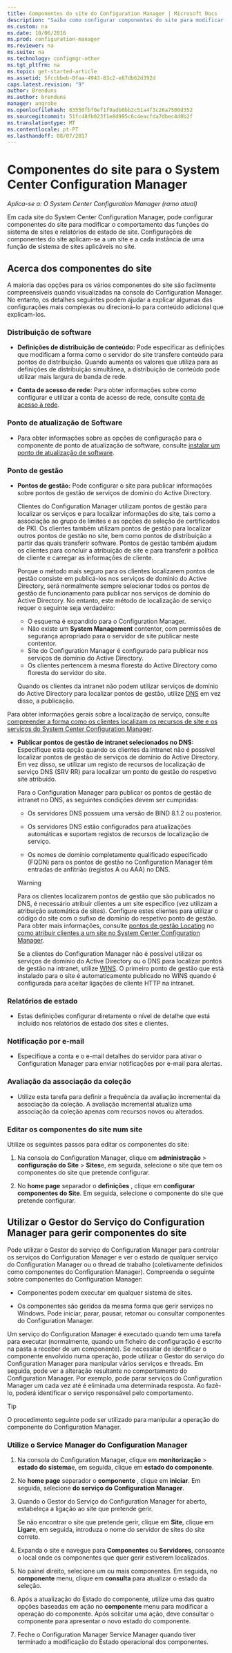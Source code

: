 ```yaml
---
title: Componentes do site do Configuration Manager | Microsoft Docs
description: "Saiba como configurar componentes do site para modificar o comportamento das funções do sistema de sites e relatórios de estado de site."
ms.custom: na
ms.date: 10/06/2016
ms.prod: configuration-manager
ms.reviewer: na
ms.suite: na
ms.technology: configmgr-other
ms.tgt_pltfrm: na
ms.topic: get-started-article
ms.assetid: 5fccbbeb-0faa-4943-83c2-e67db62d392d
caps.latest.revision: "9"
author: Brenduns
ms.author: brenduns
manager: angrobe
ms.openlocfilehash: 83550fbf0ef1f9adb0bb2c51a4f3c26a7500d352
ms.sourcegitcommit: 51fc48fb023f1e8d995c6c4eacfda7dbec4d0b2f
ms.translationtype: MT
ms.contentlocale: pt-PT
ms.lasthandoff: 08/07/2017
---
```

# <a name="site-components-for-system-center-configuration-manager"></a>Componentes do site para o System Center Configuration Manager

*Aplica-se a: O System Center Configuration Manager (ramo atual)*

Em cada site do System Center Configuration Manager, pode configurar componentes do site para modificar o comportamento das funções do sistema de sites e relatórios de estado de site. Configurações de componentes do site aplicam-se a um site e a cada instância de uma função de sistema de sites aplicáveis no site.  

## <a name="about-site-components"></a>Acerca dos componentes do site  
 A maioria das opções para os vários componentes do site são facilmente compreensíveis quando visualizadas na consola do Configuration Manager. No entanto, os detalhes seguintes podem ajudar a explicar algumas das configurações mais complexas ou direcioná-lo para conteúdo adicional que explicam-los.  

### <a name="software-distribution"></a>Distribuição de software  

-   **Definições de distribuição de conteúdo:**  Pode especificar as definições que modificam a forma como o servidor do site transfere conteúdo para pontos de distribuição. Quando aumenta os valores que utiliza para as definições de distribuição simultânea, a distribuição de conteúdo pode utilizar mais largura de banda de rede.  

-   **Conta de acesso de rede:**  Para obter informações sobre como configurar e utilizar a conta de acesso de rede, consulte [conta de acesso à rede](../../../../core/plan-design/hierarchy/manage-accounts-to-access-content.md#bkmk_NAA).  

### <a name="software-update-point"></a>Ponto de atualização de Software  

-   Para obter informações sobre as opções de configuração para o componente de ponto de atualização de software, consulte [instalar um ponto de atualização de software](../../../../sum/get-started/install-a-software-update-point.md).  

### <a name="management-point"></a>Ponto de gestão  

-   **Pontos de gestão:** Pode configurar o site para publicar informações sobre pontos de gestão de serviços de domínio do Active Directory.  

     Clientes do Configuration Manager utilizam pontos de gestão para localizar os serviços e para localizar informações do site, tais como a associação ao grupo de limites e as opções de seleção de certificados de PKI. Os clientes também utilizam pontos de gestão para localizar outros pontos de gestão no site, bem como pontos de distribuição a partir das quais transferir software. Pontos de gestão também ajudam os clientes para concluir a atribuição de site e para transferir a política de cliente e carregar as informações de cliente.  

     Porque o método mais seguro para os clientes localizarem pontos de gestão consiste em publicá-los nos serviços de domínio do Active Directory, será normalmente sempre selecionar todos os pontos de gestão de funcionamento para publicar nos serviços de domínio do Active Directory. No entanto, este método de localização de serviço requer o seguinte seja verdadeiro:

     - O esquema é expandido para o Configuration Manager.
     - Não existe um **System Management** contentor, com permissões de segurança apropriado para o servidor de site publicar neste contentor.
     - Site do Configuration Manager é configurado para publicar nos serviços de domínio do Active Directory.
     - Os clientes pertencem à mesma floresta do Active Directory como floresta do servidor do site.  

     Quando os clientes da intranet não podem utilizar serviços de domínio do Active Directory para localizar pontos de gestão, utilize [DNS](../../../../core/plan-design/hierarchy/understand-how-clients-find-site-resources-and-services.md#bkmk_dns) em vez disso, a publicação.  

 Para obter informações gerais sobre a localização de serviço, consulte [compreender a forma como os clientes localizam os recursos de site e os serviços do System Center Configuration Manager](../../../../core/plan-design/hierarchy/understand-how-clients-find-site-resources-and-services.md).  

-   **Publicar pontos de gestão de intranet selecionados no DNS:** Especifique esta opção quando os clientes da intranet não é possível localizar pontos de gestão de serviços de domínio do Active Directory. Em vez disso, se utilizar um registo de recursos de localização de serviço DNS (SRV RR) para localizar um ponto de gestão do respetivo site atribuído.  

    Para o Configuration Manager para publicar os pontos de gestão de intranet no DNS, as seguintes condições devem ser cumpridas:  

    -   Os servidores DNS possuem uma versão de BIND 8.1.2 ou posterior.  

    -   Os servidores DNS estão configurados para atualizações automáticas e suportam registos de recursos de localização de serviço.  

    -   Os nomes de domínio completamente qualificado especificado (FQDN) para os pontos de gestão no Configuration Manager têm entradas de anfitrião (registos A ou AAA) no DNS.  

    > [!WARNING]  
    >  Para os clientes localizarem pontos de gestão que são publicados no DNS, é necessário atribuir clientes a um site específico (vez utilizam a atribuição automática de sites). Configure estes clientes para utilizar o código do site com o sufixo de domínio do respetivo ponto de gestão. Para obter mais informações, consulte [pontos de gestão Locating](/sccm/core/clients/deploy/assign-clients-to-a-site#locating-management-points) no [como atribuir clientes a um site no System Center Configuration Manager](/sccm/core/clients/deploy/assign-clients-to-a-site).  

     Se a clientes do Configuration Manager não é possível utilizar os serviços de domínio do Active Directory ou o DNS para localizar pontos de gestão na intranet, utilize [WINS](../../../../core/plan-design/hierarchy/understand-how-clients-find-site-resources-and-services.md#bkmk_wins). O primeiro ponto de gestão que está instalado para o site é automaticamente publicado no WINS quando é configurada para aceitar ligações de cliente HTTP na intranet.  

### <a name="status-reporting"></a>Relatórios de estado  

-   Estas definições configurar diretamente o nível de detalhe que está incluído nos relatórios de estado dos sites e clientes.  

### <a name="email-notification"></a>Notificação por e-mail  

-   Especifique a conta e o e-mail detalhes do servidor para ativar o Configuration Manager para enviar notificações por e-mail para alertas.  

### <a name="collection-membership-evaluation"></a>Avaliação da associação da coleção  

-   Utilize esta tarefa para definir a frequência da avaliação incremental da associação da coleção. A avaliação incremental atualiza uma associação da coleção apenas com recursos novos ou alterados.  

### <a name="edit-the-site-components-at-a-site"></a>Editar os componentes do site num site  

Utilize os seguintes passos para editar os componentes do site:

1.  Na consola do Configuration Manager, clique em **administração** > **configuração do Site** > **Sites**e, em seguida, selecione o site que tem os componentes do site que pretende configurar.  

2.  No **home page** separador o **definições** , clique em **configurar componentes do Site**. Em seguida, selecione o componente do site que pretende configurar.  

##  <a name="BKMK_ServiceMgr"></a> Utilizar o Gestor do Serviço do Configuration Manager para gerir componentes do site  
Pode utilizar o Gestor do serviço do Configuration Manager para controlar os serviços do Configuration Manager e ver o estado de qualquer serviço do Configuration Manager ou o thread de trabalho (coletivamente definidos como componentes do Configuration Manager). Compreenda o seguinte sobre componentes do Configuration Manager:  

-   Componentes podem executar em qualquer sistema de sites.  

-   Os componentes são geridos da mesma forma que gerir serviços no Windows. Pode iniciar, parar, pausar, retomar ou consultar componentes do Configuration Manager.  

Um serviço do Configuration Manager é executado quando tem uma tarefa para executar (normalmente, quando um ficheiro de configuração é escrito na pasta a receber de um componente). Se necessitar de identificar o componente envolvido numa operação, pode utilizar o Gestor do serviço do Configuration Manager para manipular vários serviços e threads. Em seguida, pode ver a alteração resultante no comportamento do Configuration Manager. Por exemplo, pode parar serviços do Configuration Manager um cada vez até é eliminada uma determinada resposta. Ao fazê-lo, poderá identificar o serviço responsável pelo comportamento.  

> [!TIP]  
>  O procedimento seguinte pode ser utilizado para manipular a operação do componente do Configuration Manager.  

### <a name="use-the-configuration-manager-service-manager"></a>Utilize o Service Manager do Configuration Manager  

1.  Na consola do Configuration Manager, clique em **monitorização** >  **estado do sistema**e, em seguida, clique em **estado do componente**.  

2.  No **home page** separador o **componente** , clique em **iniciar**. Em seguida, selecione **do serviço do Configuration Manager**.  

3.  Quando o Gestor do Serviço do Configuration Manager for aberto, estabeleça a ligação ao site que pretende gerir.  

     Se não encontrar o site que pretende gerir, clique em **Site**, clique em **Ligar**e, em seguida, introduza o nome do servidor de sites do site correto.  

4.  Expanda o site e navegue para **Componentes** ou **Servidores**, consoante o local onde os componentes que quer gerir estiverem localizados.  

5.  No painel direito, selecione um ou mais componentes. Em seguida, no **componente** menu, clique em **consulta** para atualizar o estado da seleção.  

6.  Após a atualização do Estado do componente, utilize uma das quatro opções baseadas em ação no **componente** menu para modificar a operação do componente. Após solicitar uma ação, deve consultar o componente para apresentar o novo estado do componente.  

7.  Feche o Configuration Manager Service Manager quando tiver terminado a modificação do Estado operacional dos componentes.  
